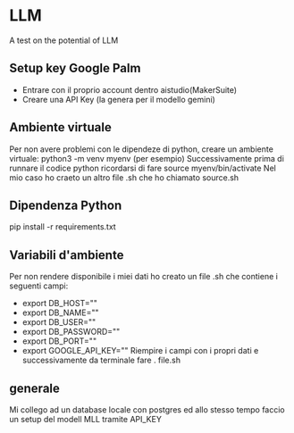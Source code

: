 # LLM
A test on the potential of LLM


## Setup key Google Palm
-   Entrare con il proprio account dentro aistudio(MakerSuite)
-   Creare una API Key (la genera per il modello gemini)

## Ambiente virtuale 
Per non avere problemi con le dipendeze di python, creare un ambiente virtuale: python3 -m venv myenv   (per esempio)
Successivamente prima di runnare il codice python ricordarsi di fare source myenv/bin/activate 
Nel mio caso ho craeto un altro file .sh che ho chiamato source.sh

## Dipendenza Python
pip install -r requirements.txt

## Variabili d'ambiente 
Per non rendere disponibile i miei dati ho creato un file .sh che contiene i seguenti campi:
-   export DB_HOST=""
-   export DB_NAME=""
-   export DB_USER=""
-   export DB_PASSWORD=""
-   export DB_PORT=""
-   export GOOGLE_API_KEY=""
Riempire i campi con i propri dati e successivamente da terminale fare . file.sh 

## generale
Mi collego ad un database locale con postgres ed allo stesso tempo faccio un setup del modell MLL tramite API_KEY
